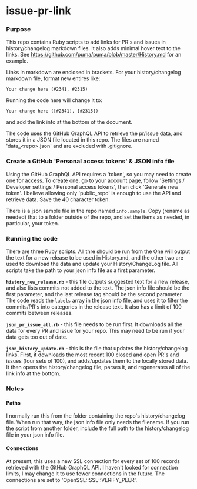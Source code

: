# issue-pr-link

### Purpose

This repo contains Ruby scripts to add links for PR's and issues in history/changelog markdown files.  It also adds minimal hover text to the links.  See https://github.com/puma/puma/blob/master/History.md for an example.

Links in markdown are enclosed in brackets.  For your history/changelog markdown file, format new entires like:
```
Your change here (#2341, #2315)
```

Running the code here will change it to:
```
Your change here ([#2341], [#2315])
```
and add the link info at the bottom of the document.

The code uses the GitHub GraphQL API to retrieve the pr/issue data, and stores it in a JSON file located in this repo.  The files are named 'data_\<repo\>.json' and are excluded with .gitignore.

### Create a GitHub 'Personal access tokens' & JSON info file

Using the GitHub GraphQL API requires a 'token', so you may need to create one for access.  To create one, go to your account page, follow 'Settings / Developer settings / Personal access tokens', then click 'Generate new token'.  I believe allowing only 'public_repo' is enough to use the API and retrieve data.  Save the 40 character token.

There is a json sample file in the repo named `info.sample`.  Copy (rename as needed) that to a folder outside of the repo, and set the items as needed, in particular, your token.

### Running the code

There are three Ruby scripts.  All thre should be run from the One will output the text for a new release to be used in History.md, and the other two are used to download the data and update your History/ChangeLog file.  All scripts take the path to your json info file as a first parameter.

**`history_new_release.rb`** - this file outputs suggested text for a new release, and also lists commits not added to the text.  The json info file should be the first parameter, and the last release tag should be the second parameter.  The code reads the `labels` array in the json info file, and uses it to filter the commits/PR's into categories in the release text.  It also has a limit of 100 commits between releases.

**`json_pr_issue_all.rb`** - this file needs to be run first. It downloads all the data for every PR and issue for your repo.  This may need to be run if your data gets too out of date.

**`json_history_update.rb`** - this is the file that updates the history/changelog links.  First, it downloads the most recent 100 closed and open PR's and issues (four sets of 100), and adds/updates them to the locally stored data. It then opens the history/changelog file, parses it, and regenerates all of the link info at the bottom.

### Notes

#### Paths

I normally run this from the folder containing the repo's history/changelog file.  When run that way, the json info file only needs the filename.  If you run the script from another folder, include the full path to the history/changelog file in your json info file.

#### Connections

At present, this uses a new SSL connection for every set of 100 records retrieved with the GitHub GraphQL API.  I haven't looked for connection limits, I may change it to use fewer connections in the future.  The connections are set to 'OpenSSL::SSL::VERIFY_PEER'.
